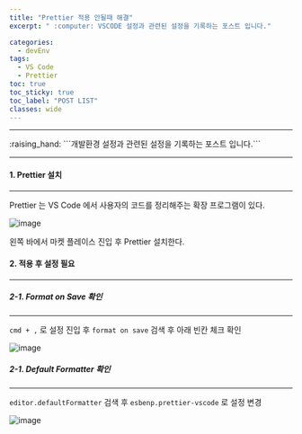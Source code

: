 ```yaml
---
title: "Prettier 적용 안될때 해결"
excerpt: " :computer: VSCODE 설정과 관련된 설정을 기록하는 포스트 입니다."

categories:
  - devEnv
tags:
  - VS Code
  - Prettier
toc: true
toc_sticky: true
toc_label: "POST LIST"
classes: wide
---
```


<hr>
:raising_hand:  ```개발환경 설정과 관련된 설정을 기록하는 포스트 입니다.```
<hr>

#### 1. Prettier 설치

---

Prettier 는 VS Code 에서 사용자의 코드를 정리해주는 확장 프로그램이 있다.

![image](https://user-images.githubusercontent.com/56063287/142764670-5361288a-4e55-4a26-bd75-a9b4c96d9505.png)

왼쪽 바에서 마켓 플레이스 진입 후 Prettier 설치한다.

#### 2. 적용 후 설정 필요

---

##### 2-1. Format on Save 확인

---

`cmd + ,` 로 설정 진입 후 `format on save` 검색 후 아래 빈칸 체크 확인

![image](https://user-images.githubusercontent.com/56063287/142764785-789449ca-835d-4232-95e8-a11bdb3d4f92.png)

##### 2-1. Default Formatter 확인

---

`editor.defaultFormatter` 검색 후 `esbenp.prettier-vscode` 로 설정 변경

![image](https://user-images.githubusercontent.com/56063287/142764829-36f3c3af-133a-4f40-bc49-218a2819c52c.png)
